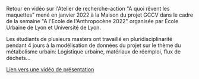 Retour en vidéo sur l'Atelier de recherche-action "A quoi rêvent les maquettes" mené en janvier 2022 à la Maison du projet GCCV dans le cadre de la semaine "A l'Ecole de l'Anthropocène 2022" organisée par École Urbaine de Lyon et Université de Lyon.

Les étudiants de plusieurs masters ont travaillé en pluridisciplinarité pendant 4 jours à la modélisation de données du projet sur le thème du métabolisme urbain: Logistique urbaine, matériaux de réemploi, flux de déchets...

[Lien vers une vidéo de présentation](https://www.youtube.com/watch?v=rco2e4YZI84)
